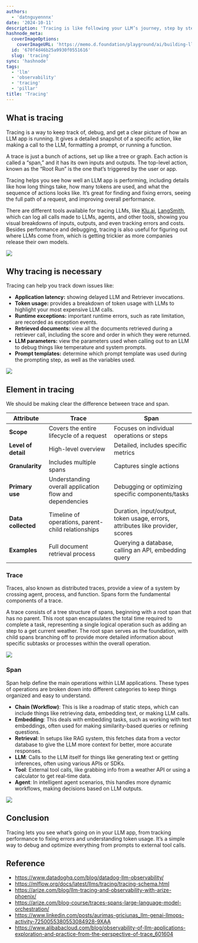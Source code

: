 ```yaml
---
authors:
  - 'datnguyennnx'
date: '2024-10-11'
description: 'Tracing is like following your LLM’s journey, step by step. We will explain how tracing makes it easy to identify and address problems by allowing you to track the entire process.'
hashnode_meta:
  coverImageOptions:
    coverImageURL: 'https://memo.d.foundation/playground/ai/building-llm-system/assets/trace-pillar-tracing-roadmap.webp'
  id: '670f4d46b25a9930f0551616'
  slug: 'tracing'
sync: 'hashnode'
tags:
  - 'llm'
  - 'observability'
  - 'tracing'
  - 'pillar'
title: 'Tracing'
---
```


## What is tracing

Tracing is a way to keep track of, debug, and get a clear picture of how an LLM app is running. It gives a detailed snapshot of a specific action, like making a call to the LLM, formatting a prompt, or running a function.

A trace is just a bunch of actions, set up like a tree or graph. Each action is called a “span,” and it has its own inputs and outputs. The top-level action, known as the “Root Run” is the one that’s triggered by the user or app.

Tracing helps you see how well an LLM app is performing, including details like how long things take, how many tokens are used, and what the sequence of actions looks like. It’s great for finding and fixing errors, seeing the full path of a request, and improving overall performance.

There are different tools available for tracing LLMs, like [Klu.ai](http://klu.ai/), [LangSmith](https://docs.smith.langchain.com/), which can log all calls made to LLMs, agents, and other tools, showing you visual breakdowns of inputs, outputs, and even tracking errors and costs. Besides performance and debugging, tracing is also useful for figuring out where LLMs come from, which is getting trickier as more companies release their own models.

![](assets/trace-pillar-tracing-roadmap.webp)

## Why tracing is necessary

Tracing can help you track down issues like:

- **Application latency:** showing delayed LLM and Retriever invocations.
- **Token usage:** provides a breakdown of token usage with LLMs to highlight your most expensive LLM calls.
- **Runtime exceptions:** important runtime errors, such as rate limitation, are recorded as exception events.
- **Retrieved documents:** view all the documents retrieved during a retriever call, including the score and order in which they were returned.
- **LLM parameters:** view the parameters used when calling out to an LLM to debug things like temperature and system prompts.
- **Prompt templates:** determine which prompt template was used during the prompting step, as well as the variables used.

![](assets/trace-pillar-tracing-example.webp)

## Element in tracing

We should be making clear the difference between trace and span.

| **Attribute**       | **Trace**                                               | **Span**                                                                      |
| ------------------- | ------------------------------------------------------- | ----------------------------------------------------------------------------- |
| **Scope**           | Covers the entire lifecycle of a request                | Focuses on individual operations or steps                                     |
| **Level of detail** | High-level overview                                     | Detailed, includes specific metrics                                           |
| **Granularity**     | Includes multiple spans                                 | Captures single actions                                                       |
| **Primary use**     | Understanding overall application flow and dependencies | Debugging or optimizing specific components/tasks                             |
| **Data collected**  | Timeline of operations, parent-child relationships      | Duration, input/output, token usage, errors, attributes like provider, scores |
| **Examples**        | Full document retrieval process                         | Querying a database, calling an API, embedding query                          |

### Trace

Traces, also known as distributed traces, provide a view of a system by crossing agent, process, and function. Spans form the fundamental components of a trace.

A trace consists of a tree structure of spans, beginning with a root span that has no parent. This root span encapsulates the total time required to complete a task, representing a single logical operation such as adding an step to a get current weather. The root span serves as the foundation, with child spans branching off to provide more detailed information about specific subtasks or processes within the overall operation.

![](assets/trace-pillar-trace-explain.webp)

### Span

Span help define the main operations within LLM applications. These types of operations are broken down into different categories to keep things organized and easy to understand.

- **Chain (Workflow)**: This is like a roadmap of static steps, which can include things like retrieving data, embedding text, or making LLM calls.
- **Embedding**: This deals with embedding tasks, such as working with text embeddings, often used for making similarity-based queries or refining questions.
- **Retrieval**: In setups like RAG system, this fetches data from a vector database to give the LLM more context for better, more accurate responses.
- **LLM**: Calls to the LLM itself for things like generating text or getting inferences, often using various APIs or SDKs.
- **Tool**: External tool calls, like grabbing info from a weather API or using a calculator to get real-time data.
- **Agent**: In intelligent agent scenarios, this handles more dynamic workflows, making decisions based on LLM outputs.

![](assets/trace-pillar-span-explain.webp)

## Conclusion

Tracing lets you see what’s going on in your LLM app, from tracking performance to fixing errors and understanding token usage. It’s a simple way to debug and optimize everything from prompts to external tool calls.

## Reference

- https://www.datadoghq.com/blog/datadog-llm-observability/
- https://mlflow.org/docs/latest/llms/tracing/tracing-schema.html
- https://arize.com/blog/llm-tracing-and-observability-with-arize-phoenix/
- https://arize.com/blog-course/traces-spans-large-language-model-orchestration/
- https://www.linkedin.com/posts/aurimas-griciunas_llm-genai-llmops-activity-7250055380553084928-9XAA
- https://www.alibabacloud.com/blog/observability-of-llm-applications-exploration-and-practice-from-the-perspective-of-trace_601604
